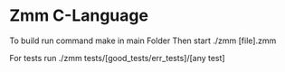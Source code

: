 # Zmm C-Language

To build run command make in main Folder
Then start ./zmm [file].zmm

For tests run ./zmm tests/[good_tests/err_tests]/[any test]

